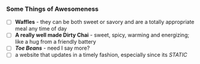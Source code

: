 ### Some Things of Awesomeness  
- [ ] **Waffles** - they can be both sweet or savory and are a totally appropriate meal any time of day
- [ ] **A really well made Dirty Chai** - sweet, spicy, warming and energizing; like a hug from a friendly battery
- [ ] ***Toe Beans*** - need I say more?
- [ ] a website that updates in a timely fashion, especially since its *STATIC*
